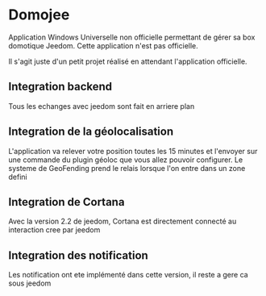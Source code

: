 # Domojee

Application Windows Universelle non officielle permettant de gérer sa box domotique Jeedom. 
Cette application n'est pas officielle. 

Il s'agit juste d'un petit projet réalisé en attendant l'application officielle.
## Integration backend
Tous les echanges avec jeedom sont fait en arriere plan

## Integration de la géolocalisation
L'application va relever votre position toutes les 15 minutes et l'envoyer sur une commande du plugin géoloc que vous allez pouvoir configurer.
Le systeme de GeoFending prend le relais lorsque l'on entre dans un zone defini

## Integration de Cortana
Avec la version 2.2 de jeedom, Cortana est directement connecté au interaction cree par jeedom

## Integration des notification
Les notification ont ete implémenté dans cette version, il reste a gere ca sous jeedom
